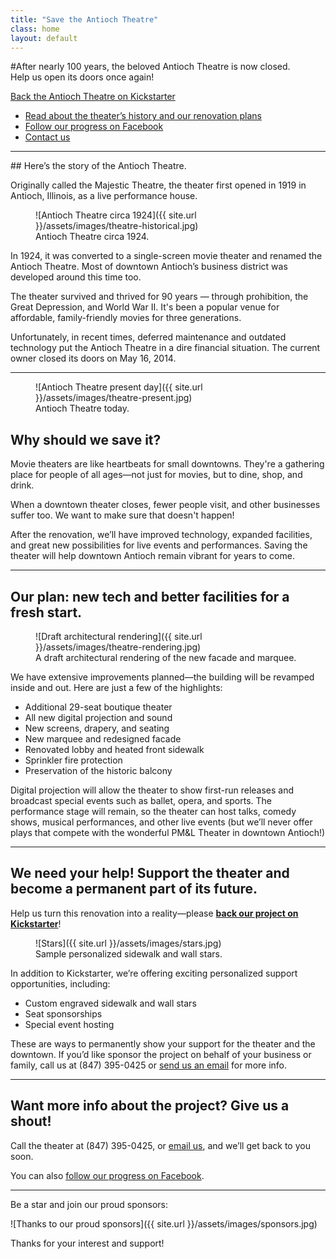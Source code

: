 ```yaml
---
title: "Save the Antioch Theatre"
class: home
layout: default
---
```

<section class="intro">
#After nearly 100 years, the beloved Antioch Theatre is now closed.<br>Help us open its doors once again!

<a href="#" class="cta-button">Back the Antioch Theatre on Kickstarter</a>
</section>

<ul class="links">
  <li><a href="#about">Read about the theater&rsquo;s history and our renovation plans</a></li>
  <li><a href="http://facebook.com/AntiochTheatre">Follow our progress on Facebook</a></li>
  <li><a href="#contact">Contact us</a></li>
</ul>

----


<section><a name="about"></a>
## Here&rsquo;s the story of the Antioch Theatre.

Originally called the Majestic Theatre, the theater first opened in 1919 in Antioch, Illinois, as a live performance house. 

<figure class="column-image">
  ![Antioch Theatre circa 1924]({{ site.url }}/assets/images/theatre-historical.jpg)
  <figcaption>
    Antioch Theatre circa 1924.
  </figcaption>
</figure>

In 1924, it was converted to a single-screen movie theater and renamed the Antioch Theatre. Most of downtown Antioch’s business district was developed around this time too.

The theater survived and thrived for 90 years &mdash; through prohibition, the Great Depression, and World War II. It's been a popular venue for affordable, family-friendly movies for three generations.

Unfortunately, in recent times, deferred maintenance and outdated
technology put the Antioch Theatre in a dire financial situation. The current owner closed its doors on May 16, 2014.

----

<figure class="column-image right present">
  ![Antioch Theatre present day]({{ site.url }}/assets/images/theatre-present.jpg)
  <figcaption>
    Antioch Theatre today.
  </figcaption>
</figure>

## Why should we save it?

Movie theaters are like heartbeats for small downtowns. They're a gathering place for people of all ages—not just for movies, but to dine, shop, and drink.

When a downtown theater closes, fewer people visit, and other businesses suffer too. We want to make sure that doesn't happen! 

After the renovation, we’ll have improved technology, expanded facilities, and great new possibilities for live events and performances. Saving the theater will help downtown Antioch remain vibrant for years to come.

----

## Our plan: new tech and better facilities for a fresh start.

<figure class="column-image big">
  ![Draft architectural rendering]({{ site.url }}/assets/images/theatre-rendering.jpg)
  <figcaption>
    A draft architectural rendering of the new facade and marquee.
  </figcaption>
</figure>

We have extensive improvements planned&mdash;the building will be revamped inside and out. Here are just a few of the highlights:

<div class="renovation">
<ul>
<li>Additional 29-seat boutique theater</li>
<li>All new digital projection and sound</li>
<li>New screens, drapery, and seating</li>
<li>New marquee and redesigned facade</li>
<li>Renovated lobby and heated front sidewalk</li>
<li>Sprinkler fire protection</li>
<li>Preservation of the historic balcony</li>
</ul>
</div>

Digital projection will allow the theater to show first-run releases and broadcast special events such as ballet, opera, and sports. The performance stage will remain, so the theater can host talks, comedy shows, musical performances, and other live events (but we&rsquo;ll never offer plays that compete with the wonderful PM&amp;L Theater in downtown Antioch!)
</section>

----

## We need your help! Support the theater and become a permanent part of its future.

Help us turn this renovation into a reality&mdash;please **<a href="#">back our project on Kickstarter</a>**! 

<figure class="column-image right">
  ![Stars]({{ site.url }}/assets/images/stars.jpg)
  <figcaption>
    Sample personalized sidewalk and wall stars.
  </figcaption>
</figure>

In addition to Kickstarter, we&rsquo;re offering exciting personalized support opportunities, including:

* Custom engraved sidewalk and wall stars
* Seat sponsorships
* Special event hosting

These are ways to permanently show your support for the theater and the downtown. If you&rsquo;d like sponsor the project on behalf of your business or family, call us at (847) 395-0425 or <a href="mailto:antiochtheatre@gmail.com">send us an email</a> for more info.

----

<a name="contact"></a>
## Want more info about the project? Give us a shout!

Call the theater at (847) 395-0425, or <a href="mailto:antiochtheatre@gmail.com">email us</a>, and we&rsquo;ll get back to you soon.

You can also <a href="http://facebook.com/AntiochTheatre">follow our progress on Facebook</a>.

----
<footer class="sponsors">
  Be a star and join our proud sponsors:

  ![Thanks to our proud sponsors]({{ site.url }}/assets/images/sponsors.jpg)

  Thanks for your interest and support!
</footer>
